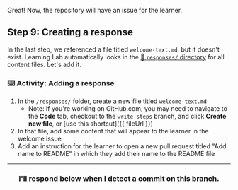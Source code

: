 Great! Now, the repository will have an issue for the learner.

## Step 9: Creating a response

In the last step, we referenced a file titled `welcome-text.md`, but it doesn't exist. Learning Lab automatically looks in the [:book: `responses/` directory](https://lab.github.com/docs/writing-responses) for all content files. Let's add it.

### :keyboard: Activity: Adding a response

1. In the `/responses/` folder, create a new file titled `welcome-text.md`
    - Note: If you're working on GitHub.com, you may need to navigate to the **Code** tab, checkout to the `write-steps` branch, and click **Create new file**, or [use this shortcut]({{ fileUrl }})
1. In that file, add some content that will appear to the learner in the welcome issue
1. Add an instruction for the learner to open a new pull request titled "Add name to README" in which they add their name to the README file

<hr>
<h3 align="center">I'll respond below when I detect a commit on this branch.</h3>
